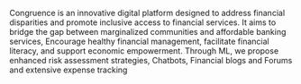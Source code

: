 Congruence is an innovative digital platform designed to address financial disparities and promote inclusive access to financial services. It aims to bridge the gap between marginalized communities and affordable banking services, Encourage healthy financial management, facilitate financial literacy, and support economic empowerment.
Through ML, we propose enhanced risk assessment strategies, Chatbots, Financial blogs and Forums and extensive expense tracking
